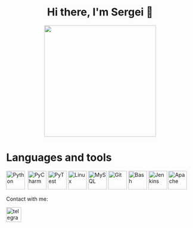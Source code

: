 <div id="header" align="center">
  <h1>Hi there, I'm Sergei 👋 </h1>
  <img src="https://media.giphy.com/media/GwGXoeb0gm7sc/giphy.gif" width="300"/>

</div>

<!--
**qpsx4/qpsx4** is a ✨ _special_ ✨ repository because its `README.md` (this file) appears on your GitHub profile.

Here are some ideas to get you started:

- 🔭 I’m currently working on Protei
- 🌱 I’m currently learning ...
- 👯 I’m looking to collaborate on ...
- 🤔 I’m looking for help with ...
- 💬 Ask me about ...
- 📫 How to reach me: ...
- 😄 Pronouns: ...
- ⚡ Fun fact: ...
-->

<h1>Languages and tools</h1>

<img src="https://cdn.jsdelivr.net/gh/devicons/devicon/icons/python/python-original.svg" title="Python" width="50" height="50"/>&nbsp;
<img src="https://cdn.jsdelivr.net/gh/devicons/devicon/icons/pycharm/pycharm-original.svg" title="PyCharm" width="50" height="50"/>
<img src="https://cdn.jsdelivr.net/gh/devicons/devicon/icons/pytest/pytest-original-wordmark.svg" title="PyTest" width="50" height="50"/>
<img src="https://cdn.jsdelivr.net/gh/devicons/devicon/icons/linux/linux-original.svg" title="Linux" width="50" height="50"/>
<img src="https://cdn.jsdelivr.net/gh/devicons/devicon/icons/mysql/mysql-original-wordmark.svg" title="MySQL" width="50" height="50"/>
<img src="https://cdn.jsdelivr.net/gh/devicons/devicon/icons/git/git-plain.svg" title="Git" width="50" height="50"/>
<img src="https://cdn.jsdelivr.net/gh/devicons/devicon/icons/bash/bash-original.svg" title="Bash" width="50" height="50"/>
<img src="https://cdn.jsdelivr.net/gh/devicons/devicon/icons/jenkins/jenkins-original.svg" title="Jenkins" width="50" height="50"/>
<img src="https://cdn.jsdelivr.net/gh/devicons/devicon/icons/apache/apache-original-wordmark.svg" title="Apache" width="50" height="50"/>



<p>Contact with me:</p>

[<img src='https://media.giphy.com/media/ya4eevXU490Iw/giphy.gif' alt='telegram' height='40'>](https://t.me/VolokitinSergey)  
